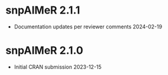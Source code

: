 # snpAIMeR 2.1.1
* Documentation updates per reviewer comments 2024-02-19

# snpAIMeR 2.1.0
* Initial CRAN submission 2023-12-15
